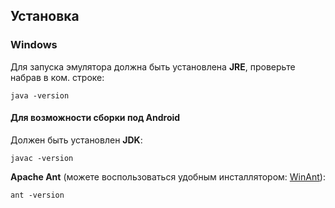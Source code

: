 Установка
---------

### Windows

Для запуска эмулятора должна быть установлена **JRE**, проверьте набрав в ком. строке:

```
java -version
```

#### Для возможности сборки под Android

Должен быть установлен **JDK**:

```
javac -version
```

**Apache Ant** (можете воспользоваться удобным инсталлятором: [WinAnt](http://winant.googlecode.com/files/winant-install-v7.exe)):

```
ant -version
```

